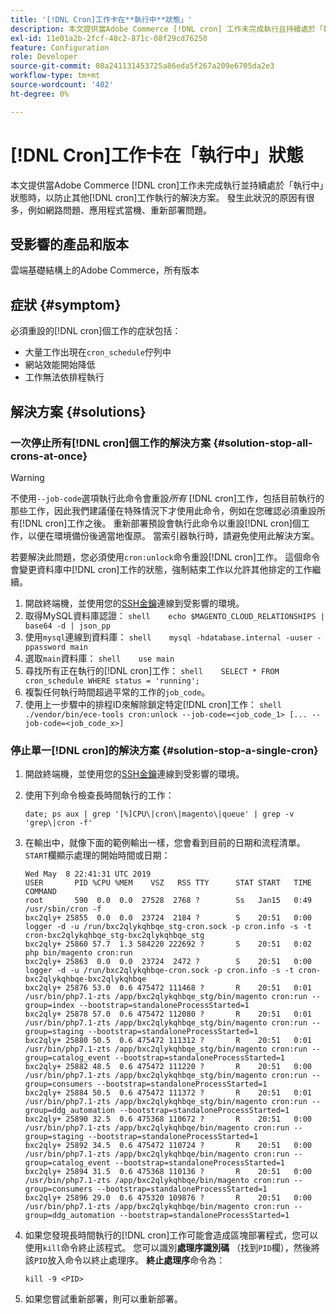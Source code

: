 ```yaml
---
title: '[!DNL Cron]工作卡在**執行中**狀態」'
description: 本文提供當Adobe Commerce [!DNL cron] 工作未完成執行且持續處於「執行中」狀態時，以防止其他 [!DNL cron] 工作執行的解決方案。 發生此狀況的原因有很多，例如網路問題、應用程式當機、重新部署問題。
exl-id: 11e01a2b-2fcf-48c2-871c-08f29cd76250
feature: Configuration
role: Developer
source-git-commit: 08a241131453725a86eda5f267a209e6705da2e3
workflow-type: tm+mt
source-wordcount: '402'
ht-degree: 0%

---
```


# [!DNL Cron]工作卡在「執行中」狀態

本文提供當Adobe Commerce [!DNL cron]工作未完成執行並持續處於「執行中」狀態時，以防止其他[!DNL cron]工作執行的解決方案。 發生此狀況的原因有很多，例如網路問題、應用程式當機、重新部署問題。

## 受影響的產品和版本

雲端基礎結構上的Adobe Commerce，所有版本

## 症狀 {#symptom}

必須重設的[!DNL cron]個工作的症狀包括：

* 大量工作出現在`cron_schedule`佇列中
* 網站效能開始降低
* 工作無法依排程執行

## 解決方案 {#solutions}

### 一次停止所有[!DNL cron]個工作的解決方案 {#solution-stop-all-crons-at-once}

>[!WARNING]
>
>不使用`--job-code`選項執行此命令會重設&#x200B;*所有* [!DNL cron]工作，包括目前執行的那些工作，因此我們建議僅在特殊情況下才使用此命令，例如在您確認必須重設所有[!DNL cron]工作之後。 重新部署預設會執行此命令以重設[!DNL cron]個工作，以便在環境備份後適當地復原。 當索引器執行時，請避免使用此解決方案。

若要解決此問題，您必須使用`cron:unlock`命令重設[!DNL cron]工作。 這個命令會變更資料庫中[!DNL cron]工作的狀態，強制結束工作以允許其他排定的工作繼續。

1. 開啟終端機，並使用您的[SSH金鑰](https://experienceleague.adobe.com/en/docs/commerce-cloud-service/user-guide/develop/secure-connections)連線到受影響的環境。
1. 取得MySQL資料庫認證：    ```shell    echo $MAGENTO_CLOUD_RELATIONSHIPS | base64 -d | json_pp    ```
1. 使用`mysql`連線到資料庫：    ```shell    mysql -hdatabase.internal -uuser -ppassword main    ```
1. 選取`main`資料庫：    ```shell    use main    ```
1. 尋找所有正在執行的[!DNL cron]工作：    ```shell    SELECT * FROM cron_schedule WHERE status = 'running';    ```
1. 複製任何執行時間超過平常的工作的`job_code`。
1. 使用上一步驟中的排程ID來解除鎖定特定[!DNL cron]工作：    ```shell    ./vendor/bin/ece-tools cron:unlock --job-code=<job_code_1> [... --job-code=<job_code_x>]    ```

### 停止單一[!DNL cron]的解決方案 {#solution-stop-a-single-cron}

1. 開啟終端機，並使用您的[SSH金鑰](https://experienceleague.adobe.com/en/docs/commerce-cloud-service/user-guide/develop/secure-connections)連線到受影響的環境。
1. 使用下列命令檢查長時間執行的工作：

   ```date; ps aux | grep '[%]CPU\|cron\|magento\|queue' | grep -v 'grep\|cron -f'```

1. 在輸出中，就像下面的範例輸出一樣，您會看到目前的日期和流程清單。 `START`欄顯示處理的開始時間或日期：

   ```
   Wed May  8 22:41:31 UTC 2019
   USER       PID %CPU %MEM    VSZ   RSS TTY      STAT START   TIME COMMAND
   root       590  0.0  0.0  27528  2768 ?        Ss   Jan15   0:49 /usr/sbin/cron -f
   bxc2qly+ 25855  0.0  0.0  23724  2184 ?        S    20:51   0:00 logger -d -u /run/bxc2qlykqhbqe_stg-cron.sock -p cron.info -s -t cron-bxc2qlykqhbqe_stg-bxc2qlykqhbqe_stg
   bxc2qly+ 25860 57.7  1.3 584220 222692 ?       S    20:51   0:02 php bin/magento cron:run
   bxc2qly+ 25863  0.0  0.0  23724  2472 ?        S    20:51   0:00 logger -d -u /run/bxc2qlykqhbqe-cron.sock -p cron.info -s -t cron-bxc2qlykqhbqe-bxc2qlykqhbqe
   bxc2qly+ 25876 53.0  0.6 475472 111468 ?       R    20:51   0:01 /usr/bin/php7.1-zts /app/bxc2qlykqhbqe_stg/bin/magento cron:run --group=index --bootstrap=standaloneProcessStarted=1
   bxc2qly+ 25878 57.0  0.6 475472 112080 ?       R    20:51   0:01 /usr/bin/php7.1-zts /app/bxc2qlykqhbqe_stg/bin/magento cron:run --group=staging --bootstrap=standaloneProcessStarted=1
   bxc2qly+ 25880 50.5  0.6 475472 111312 ?       R    20:51   0:01 /usr/bin/php7.1-zts /app/bxc2qlykqhbqe_stg/bin/magento cron:run --group=catalog_event --bootstrap=standaloneProcessStarted=1
   bxc2qly+ 25882 48.5  0.6 475472 111220 ?       R    20:51   0:00 /usr/bin/php7.1-zts /app/bxc2qlykqhbqe_stg/bin/magento cron:run --group=consumers --bootstrap=standaloneProcessStarted=1
   bxc2qly+ 25884 50.5  0.6 475472 111372 ?       R    20:51   0:01 /usr/bin/php7.1-zts /app/bxc2qlykqhbqe_stg/bin/magento cron:run --group=ddg_automation --bootstrap=standaloneProcessStarted=1
   bxc2qly+ 25890 32.5  0.6 475368 110672 ?       R    20:51   0:00 /usr/bin/php7.1-zts /app/bxc2qlykqhbqe/bin/magento cron:run --group=staging --bootstrap=standaloneProcessStarted=1
   bxc2qly+ 25892 34.5  0.6 475472 110724 ?       R    20:51   0:00 /usr/bin/php7.1-zts /app/bxc2qlykqhbqe/bin/magento cron:run --group=catalog_event --bootstrap=standaloneProcessStarted=1
   bxc2qly+ 25894 31.5  0.6 475368 110136 ?       R    20:51   0:00 /usr/bin/php7.1-zts /app/bxc2qlykqhbqe/bin/magento cron:run --group=consumers --bootstrap=standaloneProcessStarted=1
   bxc2qly+ 25896 29.0  0.6 475320 109876 ?       R    20:51   0:00 /usr/bin/php7.1-zts /app/bxc2qlykqhbqe/bin/magento cron:run --group=ddg_automation --bootstrap=standaloneProcessStarted=1
   ```

1. 如果您發現長時間執行的[!DNL cron]工作可能會造成區塊部署程式，您可以使用`kill`命令終止該程式。 您可以識別&#x200B;**處理序識別碼** （找到`PID`欄），然後將該`PID`放入命令以終止處理序。
**終止處理序**&#x200B;命令為：

   ```kill -9 <PID>```

1. 如果您嘗試重新部署，則可以重新部署。
